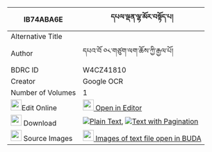 |IB74ABA6E|དཔལ་ལྡན་ལྷ་མོར་བསྟོད་པ། 
| --- | --- 
|Alternative Title |
|Author| དཔའ་བོ ༠༨་གཙུག་ལག་ཆོས་ཀྱི་རྒྱལ་པོ།
|BDRC ID | W4CZ41810
|Creator | Google OCR
|Number of Volumes| 1
|<img width="25" src="https://img.icons8.com/color/25/000000/edit-property.png">Edit Online| [<img width="25" src="https://avatars.githubusercontent.com/u/45091458?s=200&v=4"> Open in Editor](http://editor.openpecha.org/IB74ABA6E)
|<img width="25" src="https://img.icons8.com/fluent/48/000000/download-2.png"/>  Download | [![](https://img.icons8.com/color/20/000000/txt.png)Plain Text](https://github.com/Openpecha/IB74ABA6E/releases/download/v1/palden_lhamo_ra_topa_plain_IB74ABA6E.zip), [![](https://img.icons8.com/color/20/000000/txt.png)Text with Pagination](https://github.com/Openpecha/IB74ABA6E/releases/download/v1/palden_lhamo_ra_topa_pages_IB74ABA6E.zip)
|<img width="25" src="https://img.icons8.com/plasticine/100/000000/pictures-folder.png"/>  Source Images | [<img width="25" src="https://library.bdrc.io/icons/BUDA-small.svg"> Images of text file open in BUDA](https://library.bdrc.io/show/bdr:W4CZ41810)